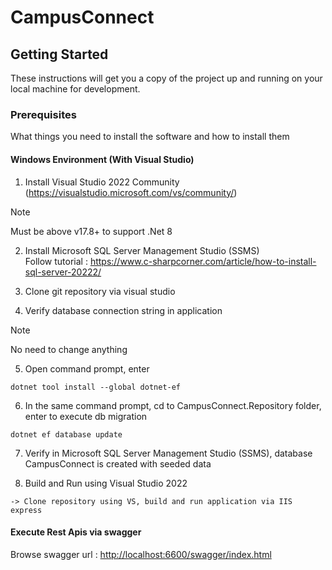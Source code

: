 # CampusConnect

## Getting Started

These instructions will get you a copy of the project up and running on your local machine for development.

### Prerequisites

What things you need to install the software and how to install them

#### Windows Environment (With Visual Studio)

1. Install Visual Studio 2022 Community 
(https://visualstudio.microsoft.com/vs/community/)
> [!NOTE]  
> Must be above v17.8+ to support .Net 8

2. Install Microsoft SQL Server Management Studio (SSMS) <br>
Follow tutorial : https://www.c-sharpcorner.com/article/how-to-install-sql-server-20222/

3. Clone git repository via visual studio
   
4. Verify database connection string in application
> [!NOTE]
> No need to change anything


5. Open command prompt, enter
```
dotnet tool install --global dotnet-ef
```

6. In the same command prompt, cd to CampusConnect.Repository folder, enter to execute db migration
```
dotnet ef database update
```

7. Verify in Microsoft SQL Server Management Studio (SSMS), database CampusConnect is created with seeded data

8. Build and Run using Visual Studio 2022
```
-> Clone repository using VS, build and run application via IIS express
```

#### Execute Rest Apis via swagger

Browse swagger url : [http://localhost:6600/swagger/index.html](https://localhost:44374/swagger/index.html)
